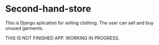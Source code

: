# Second-hand-store
This is Django aplication for selling clothing. The user can sell and buy unused garments.<br>

THIS IS NOT FINISHED APP. WORKING IN PROGRESS.

